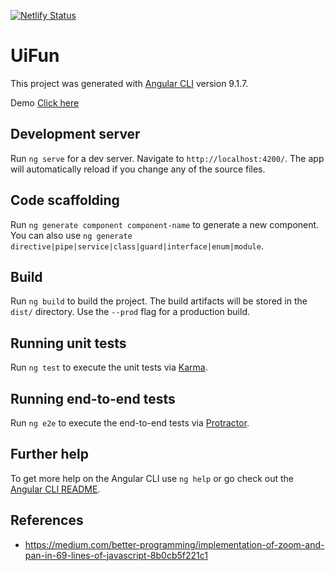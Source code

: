 [![Netlify Status](https://api.netlify.com/api/v1/badges/338adfd9-9398-4b34-96ae-425f877e697d/deploy-status)](https://app.netlify.com/sites/ui-fun/deploys)

# UiFun

This project was generated with [Angular CLI](https://github.com/angular/angular-cli) version 9.1.7.

Demo [Click here](https://ui-fun.netlify.app/)

## Development server

Run `ng serve` for a dev server. Navigate to `http://localhost:4200/`. The app will automatically reload if you change any of the source files.

## Code scaffolding

Run `ng generate component component-name` to generate a new component. You can also use `ng generate directive|pipe|service|class|guard|interface|enum|module`.

## Build

Run `ng build` to build the project. The build artifacts will be stored in the `dist/` directory. Use the `--prod` flag for a production build.

## Running unit tests

Run `ng test` to execute the unit tests via [Karma](https://karma-runner.github.io).

## Running end-to-end tests

Run `ng e2e` to execute the end-to-end tests via [Protractor](http://www.protractortest.org/).

## Further help

To get more help on the Angular CLI use `ng help` or go check out the [Angular CLI README](https://github.com/angular/angular-cli/blob/master/README.md).


## References
- https://medium.com/better-programming/implementation-of-zoom-and-pan-in-69-lines-of-javascript-8b0cb5f221c1
